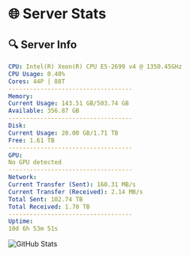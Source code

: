# 🌐 Server Stats
## 🔍 Server Info
```yaml
CPU: Intel(R) Xeon(R) CPU E5-2699 v4 @ 1350.45GHz
CPU Usage: 0.40%
Cores: 44P | 88T
-----------------------------------
Memory:
Current Usage: 143.51 GB/503.74 GB
Available: 356.87 GB
-----------------------------------
Disk:
Current Usage: 20.00 GB/1.71 TB
Free: 1.61 TB
-----------------------------------
GPU:
No GPU detected
-----------------------------------
Network:
Current Transfer (Sent): 160.31 MB/s
Current Transfer (Received): 2.14 MB/s
Total Sent: 102.74 TB
Total Received: 1.70 TB
-----------------------------------
Uptime:
10d 6h 53m 51s
```
![GitHub Stats](https://img.shields.io/badge/Updated-2025-02-18_05:37:09-blue)